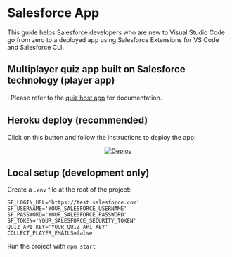 # Salesforce App

This guide helps Salesforce developers who are new to Visual Studio Code go from zero to a deployed app using Salesforce Extensions for VS Code and Salesforce CLI.


## Multiplayer quiz app built on Salesforce technology (player app)

ℹ️ Please refer to the [quiz host app](https://github.com/fostive/quiz-host-app) for documentation.

## Heroku deploy (recommended)

Click on this button and follow the instructions to deploy the app:

<p align="center">
  <a href="https://heroku.com/deploy?template=https://github.com/revaturelabs/Salesforce-Community-Heroku/edit/master">
    <img src="https://www.herokucdn.com/deploy/button.svg" alt="Deploy">
  </a>
<p>

## Local setup (development only)

Create a `.env` file at the root of the project:

```
SF_LOGIN_URL='https://test.salesforce.com'
SF_USERNAME='YOUR_SALESFORCE_USERNAME'
SF_PASSWORD='YOUR_SALESFORCE_PASSWORD'
SF_TOKEN='YOUR_SALESFORCE_SECURITY_TOKEN'
QUIZ_API_KEY='YOUR_QUIZ_API_KEY'
COLLECT_PLAYER_EMAILS=false
```

Run the project with `npm start`

## 
